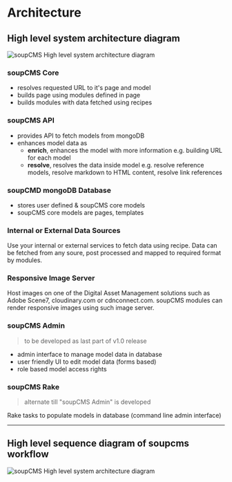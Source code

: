 # Architecture

## High level system architecture diagram

![soupCMS High level system architecture diagram](/assets/docs/chapters/images/soupcms-architecture.svg "soupCMS High level system architecture diagram")

### soupCMS Core

- resolves requested URL to it's page and model
- builds page using modules defined in page
- builds modules with data fetched using recipes

### soupCMS API

- provides API to fetch models from mongoDB
- enhances model data as
    - **enrich**, enhances the model with more information e.g. building URL for each model
    - **resolve**, resolves the data inside model e.g. resolve reference models, resolve markdown to HTML content, resolve link references

### soupCMD mongoDB Database

- stores user defined & soupCMS core models
- soupCMS core models are pages, templates

### Internal or External Data Sources

Use your internal or external services to fetch data using recipe. Data can be fetched from any soure, post processed and mapped to required format by modules.

### Responsive Image Server

Host images on one of the Digital Asset Management solutions such as Adobe Scene7, cloudinary.com or cdnconnect.com. soupCMS modules can render responsive images using such image server.

### soupCMS Admin

> to be developed as last part of v1.0 release

- admin interface to manage model data in database
- user friendly UI to edit model data (forms based)
- role based model access rights


### soupCMS Rake

> alternate till "soupCMS Admin" is developed

Rake tasks to populate models in database (command line admin interface)



_____




## High level sequence diagram of soupcms workflow

![soupCMS High level system architecture diagram](/assets/docs/chapters/images/soupcms-sequence-diagram.svg "soupCMS High level system architecture diagram")
